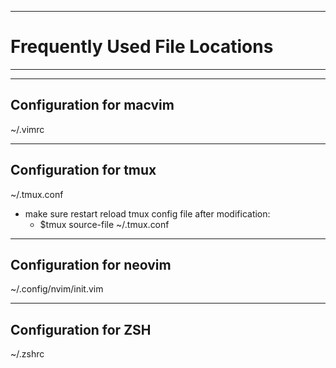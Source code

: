 **************************************************
# Frequently Used File Locations 
**************************************************

--------------------------------------------------
## Configuration for macvim
~/.vimrc

--------------------------------------------------
## Configuration for tmux 
~/.tmux.conf

* make sure restart reload tmux config file after modification:
	* $tmux source-file ~/.tmux.conf 

--------------------------------------------------
## Configuration for neovim 
~/.config/nvim/init.vim

--------------------------------------------------
## Configuration for ZSH
~/.zshrc
